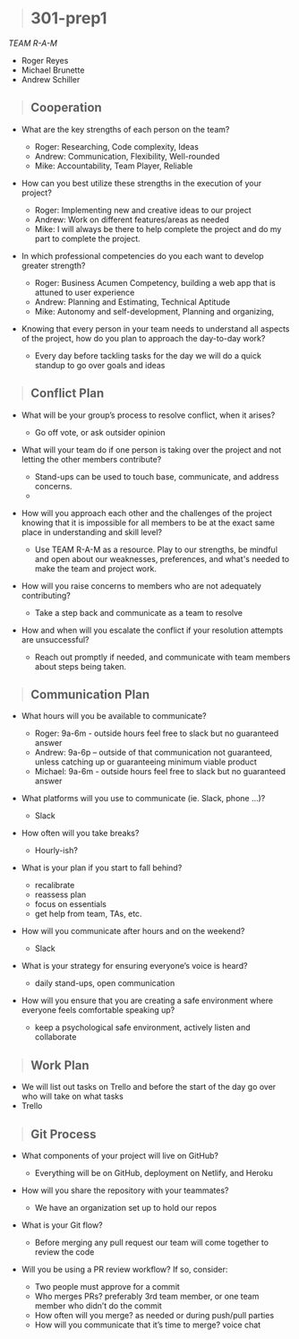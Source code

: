 > # 301-prep1

*TEAM R-A-M*
- Roger Reyes
- Michael Brunette
- Andrew Schiller

> ## Cooperation

- What are the key strengths of each person on the team?
    - Roger: Researching, Code complexity, Ideas
    - Andrew: Communication, Flexibility, Well-rounded
    - Mike: Accountability, Team Player, Reliable
- How can you best utilize these strengths in the execution of your project?
    - Roger: Implementing new and creative ideas to our project
    - Andrew: Work on different features/areas as needed
    - Mike: I will always be there to help complete the project and do my part to complete the project.

- In which professional competencies do you each want to develop greater strength?
    - Roger: Business Acumen Competency, building a web app that is attuned to user experience
    - Andrew: Planning and Estimating, Technical Aptitude
    - Mike: Autonomy and self-development, Planning and organizing, 

- Knowing that every person in your team needs to understand all aspects of the project, how do you plan to approach the day-to-day work?
    - Every day before tackling tasks for the day we will do a quick standup to go over goals and ideas

> ## Conflict Plan

- What will be your group’s process to resolve conflict, when it arises?
    - Go off vote, or ask outsider opinion

- What will your team do if one person is taking over the project and not letting the other members contribute?
    - Stand-ups can be used to touch base, communicate, and address concerns.
    - 
- How will you approach each other and the challenges of the project knowing that it is impossible for all members to be at the exact same place in understanding and skill level?
    - Use TEAM R-A-M as a resource. Play to our strengths, be mindful and open about our weaknesses, preferences, and what's needed to make the team and project work.

- How will you raise concerns to members who are not adequately contributing?
    - Take a step back and communicate as a team to resolve
 
- How and when will you escalate the conflict if your resolution attempts are unsuccessful?
    - Reach out promptly if needed, and communicate with team members about steps being taken. 

> ## Communication Plan

- What hours will you be available to communicate?
    - Roger: 9a-6m - outside hours feel free to slack but no guaranteed answer
    - Andrew: 9a-6p – outside of that communication not guaranteed, unless catching up or guaranteeing minimum viable product
    - Michael: 9a-6m - outside hours feel free to slack but no guaranteed answer

- What platforms will you use to communicate (ie. Slack, phone …)?
    - Slack
- How often will you take breaks?
    - Hourly-ish?
- What is your plan if you start to fall behind?
    - recalibrate
    - reassess plan
    - focus on essentials
    - get help from team, TAs, etc.

- How will you communicate after hours and on the weekend?
    - Slack

- What is your strategy for ensuring everyone’s voice is heard?
    - daily stand-ups, open communication

- How will you ensure that you are creating a safe environment where everyone feels comfortable speaking up?
    - keep a psychological safe environment, actively listen and collaborate

> ## Work Plan
- We will list out tasks on Trello and before the start of the day go over who will take on what tasks
- Trello

> ## Git Process

- What components of your project will live on GitHub?
    - Everything will be on GitHub, deployment on Netlify, and Heroku 

- How will you share the repository with your teammates?
    - We have an organization set up to hold our repos

- What is your Git flow?
    - Before merging any pull request our team will come together to review the code

- Will you be using a PR review workflow? If so, consider:
    - Two people must approve for a commit
    - Who merges PRs? preferably 3rd team member, or one team member who didn’t do the commit
    - How often will you merge? as needed or during push/pull parties
    - How will you communicate that it’s time to merge? voice chat
